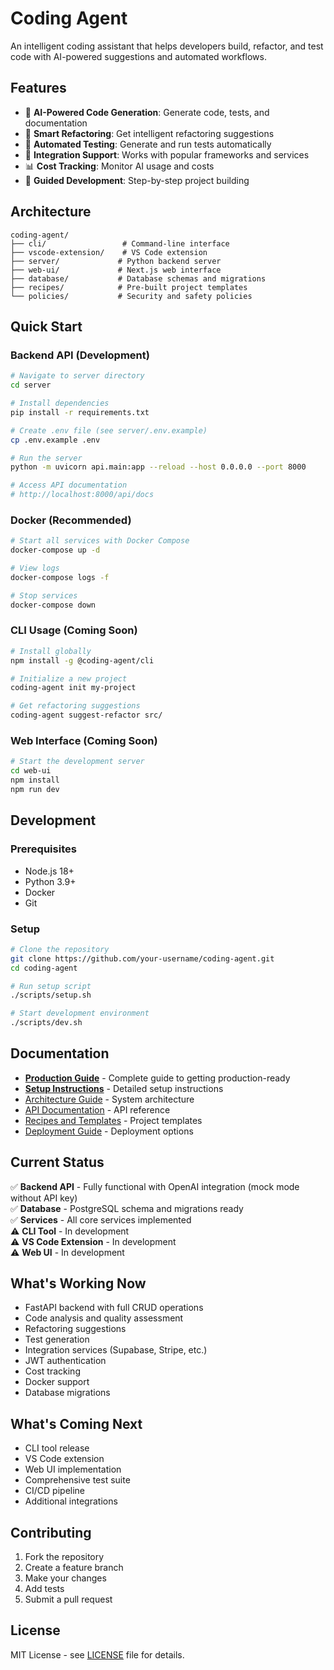 # Coding Agent

An intelligent coding assistant that helps developers build, refactor, and test code with AI-powered suggestions and automated workflows.

## Features

- 🤖 **AI-Powered Code Generation**: Generate code, tests, and documentation
- 🔧 **Smart Refactoring**: Get intelligent refactoring suggestions
- 🧪 **Automated Testing**: Generate and run tests automatically
- 🔗 **Integration Support**: Works with popular frameworks and services
- 📊 **Cost Tracking**: Monitor AI usage and costs
- 🎯 **Guided Development**: Step-by-step project building

## Architecture

```
coding-agent/
├── cli/                 # Command-line interface
├── vscode-extension/    # VS Code extension
├── server/             # Python backend server
├── web-ui/             # Next.js web interface
├── database/           # Database schemas and migrations
├── recipes/            # Pre-built project templates
└── policies/           # Security and safety policies
```

## Quick Start

### Backend API (Development)

```bash
# Navigate to server directory
cd server

# Install dependencies
pip install -r requirements.txt

# Create .env file (see server/.env.example)
cp .env.example .env

# Run the server
python -m uvicorn api.main:app --reload --host 0.0.0.0 --port 8000

# Access API documentation
# http://localhost:8000/api/docs
```

### Docker (Recommended)

```bash
# Start all services with Docker Compose
docker-compose up -d

# View logs
docker-compose logs -f

# Stop services
docker-compose down
```

### CLI Usage (Coming Soon)

```bash
# Install globally
npm install -g @coding-agent/cli

# Initialize a new project
coding-agent init my-project

# Get refactoring suggestions
coding-agent suggest-refactor src/
```

### Web Interface (Coming Soon)

```bash
# Start the development server
cd web-ui
npm install
npm run dev
```

## Development

### Prerequisites

- Node.js 18+
- Python 3.9+
- Docker
- Git

### Setup

```bash
# Clone the repository
git clone https://github.com/your-username/coding-agent.git
cd coding-agent

# Run setup script
./scripts/setup.sh

# Start development environment
./scripts/dev.sh
```

## Documentation

- **[Production Guide](PRODUCTION_README.md)** - Complete guide to getting production-ready
- **[Setup Instructions](SETUP.md)** - Detailed setup instructions
- [Architecture Guide](docs/ARCHITECTURE.md) - System architecture
- [API Documentation](docs/API.md) - API reference
- [Recipes and Templates](docs/RECIPES.md) - Project templates
- [Deployment Guide](docs/DEPLOYMENT.md) - Deployment options

## Current Status

✅ **Backend API** - Fully functional with OpenAI integration (mock mode without API key)  
✅ **Database** - PostgreSQL schema and migrations ready  
✅ **Services** - All core services implemented  
⚠️ **CLI Tool** - In development  
⚠️ **VS Code Extension** - In development  
⚠️ **Web UI** - In development

## What's Working Now

- FastAPI backend with full CRUD operations
- Code analysis and quality assessment
- Refactoring suggestions
- Test generation
- Integration services (Supabase, Stripe, etc.)
- JWT authentication
- Cost tracking
- Docker support
- Database migrations

## What's Coming Next

- CLI tool release
- VS Code extension
- Web UI implementation
- Comprehensive test suite
- CI/CD pipeline
- Additional integrations

## Contributing

1. Fork the repository
2. Create a feature branch
3. Make your changes
4. Add tests
5. Submit a pull request

## License

MIT License - see [LICENSE](LICENSE) file for details.
